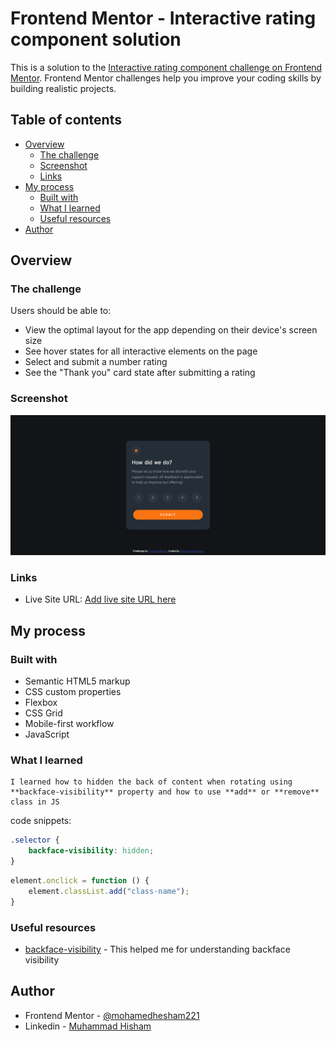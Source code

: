 # Frontend Mentor - Interactive rating component solution

This is a solution to the [Interactive rating component challenge on Frontend Mentor](https://www.frontendmentor.io/challenges/interactive-rating-component-koxpeBUmI). Frontend Mentor challenges help you improve your coding skills by building realistic projects. 

## Table of contents

- [Overview](#overview)
  - [The challenge](#the-challenge)
  - [Screenshot](#screenshot)
  - [Links](#links)
- [My process](#my-process)
  - [Built with](#built-with)
  - [What I learned](#what-i-learned)
  - [Useful resources](#useful-resources)
- [Author](#author)


## Overview

### The challenge

Users should be able to:

- View the optimal layout for the app depending on their device's screen size
- See hover states for all interactive elements on the page
- Select and submit a number rating
- See the "Thank you" card state after submitting a rating

### Screenshot

![](./dist/images/screencapture.png)

### Links

- Live Site URL: [Add live site URL here](https://your-live-site-url.com)

## My process

### Built with

- Semantic HTML5 markup
- CSS custom properties
- Flexbox
- CSS Grid
- Mobile-first workflow
- JavaScript

### What I learned

    I learned how to hidden the back of content when rotating using **backface-visibility** property and how to use **add** or **remove** class in JS

code snippets:

```css
.selector {
    backface-visibility: hidden;
}
```
```js
element.onclick = function () {
    element.classList.add("class-name");
}
```


### Useful resources

- [backface-visibility](https://css-tricks.com/almanac/properties/b/backface-visibility/) - This helped me for understanding backface visibility


## Author

- Frontend Mentor - [@mohamedhesham221](https://www.frontendmentor.io/profile/mohamedhesham221)
- Linkedin - [Muhammad Hisham](https://www.linkedin.com/in/muhammad-hisham-23544b253/)
